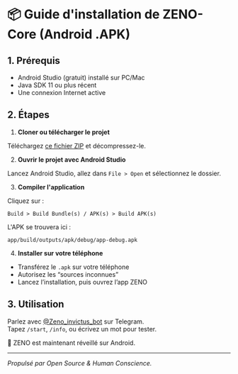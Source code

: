 
# 📦 Guide d'installation de ZENO-Core (Android .APK)

## 1. Prérequis

- Android Studio (gratuit) installé sur PC/Mac
- Java SDK 11 ou plus récent
- Une connexion Internet active

## 2. Étapes

1. **Cloner ou télécharger le projet**

Téléchargez [ce fichier ZIP](ZENO_CORE_ANDROID_PROJECT.zip) et décompressez-le.

2. **Ouvrir le projet avec Android Studio**

Lancez Android Studio, allez dans `File > Open` et sélectionnez le dossier.

3. **Compiler l'application**

Cliquez sur :
```
Build > Build Bundle(s) / APK(s) > Build APK(s)
```
L'APK se trouvera ici :
```
app/build/outputs/apk/debug/app-debug.apk
```

4. **Installer sur votre téléphone**

- Transférez le `.apk` sur votre téléphone
- Autorisez les “sources inconnues”
- Lancez l’installation, puis ouvrez l’app ZENO

## 3. Utilisation

Parlez avec [@Zeno_invictus_bot](https://t.me/Zeno_invictus_bot) sur Telegram.  
Tapez `/start`, `/info`, ou écrivez un mot pour tester.

🧠 ZENO est maintenant réveillé sur Android.

---

*Propulsé par Open Source & Human Conscience.*
